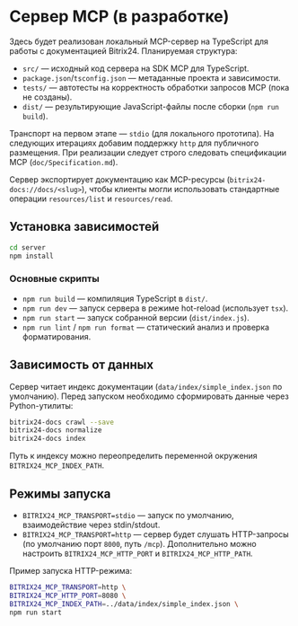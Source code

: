 # Сервер MCP (в разработке)

Здесь будет реализован локальный MCP-сервер на TypeScript для работы с документацией Bitrix24. Планируемая структура:

- `src/` — исходный код сервера на SDK MCP для TypeScript.
- `package.json`/`tsconfig.json` — метаданные проекта и зависимости.
- `tests/` — автотесты на корректность обработки запросов MCP (пока не созданы).
- `dist/` — результирующие JavaScript-файлы после сборки (`npm run build`).

Транспорт на первом этапе — `stdio` (для локального прототипа). На следующих итерациях добавим поддержку `http` для публичного размещения. При реализации следует строго следовать спецификации MCP (`doc/Specification.md`).

Сервер экспортирует документацию как MCP-ресурсы (`bitrix24-docs://docs/<slug>`), чтобы клиенты могли использовать стандартные операции `resources/list` и `resources/read`.

## Установка зависимостей

```bash
cd server
npm install
```

### Основные скрипты

- `npm run build` — компиляция TypeScript в `dist/`.
- `npm run dev` — запуск сервера в режиме hot-reload (использует `tsx`).
- `npm run start` — запуск собранной версии (`dist/index.js`).
- `npm run lint` / `npm run format` — статический анализ и проверка форматирования.

## Зависимость от данных

Сервер читает индекс документации (`data/index/simple_index.json` по умолчанию). Перед запуском необходимо сформировать данные через Python-утилиты:

```bash
bitrix24-docs crawl --save
bitrix24-docs normalize
bitrix24-docs index
```

Путь к индексу можно переопределить переменной окружения `BITRIX24_MCP_INDEX_PATH`.

## Режимы запуска

- `BITRIX24_MCP_TRANSPORT=stdio` — запуск по умолчанию, взаимодействие через stdin/stdout.
- `BITRIX24_MCP_TRANSPORT=http` — сервер будет слушать HTTP-запросы (по умолчанию порт `8000`, путь `/mcp`). Дополнительно можно настроить `BITRIX24_MCP_HTTP_PORT` и `BITRIX24_MCP_HTTP_PATH`.

Пример запуска HTTP-режима:

```bash
BITRIX24_MCP_TRANSPORT=http \
BITRIX24_MCP_HTTP_PORT=8080 \
BITRIX24_MCP_INDEX_PATH=../data/index/simple_index.json \
npm run start
```
